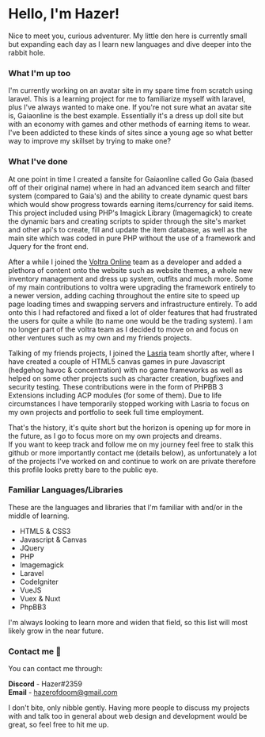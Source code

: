 # Hello, I'm Hazer!

Nice to meet you, curious adventurer.
My little den here is currently small but expanding each day as I learn new languages and dive deeper into the rabbit hole.

### What I'm up too

I'm currently working on an avatar site in my spare time from scratch using laravel.
This is a learning project for me to familiarize myself with laravel, plus I've always wanted to make one.
If you're not sure what an avatar site is, Gaiaonline is the best example.
Essentially it's a dress up doll site but with an economy with games and other methods of earning items to wear.
I've been addicted to these kinds of sites since a young age so what better way to improve my skillset by trying to make one?

### What I've done

At one point in time I created a fansite for Gaiaonline called Go Gaia (based off of their original name) where in had an advanced item search and filter system (compared to Gaia's) and the ability to create dynamic quest bars which would show progress towards earning items/currency for said items. This project included using PHP's Imagick Library (Imagemagick) to create the dynamic bars and creating scripts to spider through the site's market and other api's to create, fill and update the item database, as well as the main site which was coded in pure PHP without the use of a framework and Jquery for the front end.

After a while I joined the [Voltra Online](https://www.voltra.us) team as a developer and added a plethora of content onto the website such as website themes, a whole new inventory management and dress up system, outfits and much more. Some of my main contributions to voltra were upgrading the framework entirely to a newer version, adding caching throughout the entire site to speed up page loading times and swapping servers and infrastructure entirely. To add onto this I had refactored and fixed a lot of older features that had frustrated the users for quite a while (to name one would be the trading system). I am no longer part of the voltra team as I decided to move on and focus on other ventures such as my own and my friends projects.

Talking of my friends projects, I joined the [Lasria](https://www.lasria.com/) team shortly after, where I have created a couple of HTML5 canvas games in pure Javascript (hedgehog havoc & concentration) with no game frameworks as well as helped on some other projects such as character creation, bugfixes and security testing. These contributions were in the form of PHPBB 3 Extensions including ACP modules (for some of them). Due to life circumstances I have temporarily stopped working with Lasria to focus on my own projects and portfolio to seek full time employment.

That's the history, it's quite short but the horizon is opening up for more in the future, as I go to focus more on my own projects and dreams.    
If you want to keep track and follow me on my journey feel free to stalk this github or more importantly contact me (details below), as unfortunately a lot of the projects I've worked on and continue to work on are private therefore this profile looks pretty bare to the public eye.

### Familiar Languages/Libraries

These are the languages and libraries that I'm familiar with and/or in the middle of learning.

- HTML5 & CSS3
- Javascript & Canvas
- JQuery
- PHP
- Imagemagick
- Laravel
- CodeIgniter
- VueJS
- Vuex & Nuxt
- PhpBB3

I'm always looking to learn more and widen that field, so this list will most likely grow in the near future.

### Contact me 👋

You can contact me through:

**Discord** - Hazer#2359    
**Email** - hazerofdoom@gmail.com

I don't bite, only nibble gently.
Having more people to discuss my projects with and talk too in general about web design and development would be great, so feel free to hit me up.
